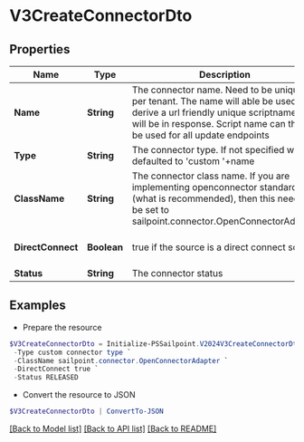 # V3CreateConnectorDto
## Properties

Name | Type | Description | Notes
------------ | ------------- | ------------- | -------------
**Name** | **String** | The connector name. Need to be unique per tenant. The name will able be used to derive a url friendly unique scriptname that will be in response. Script name can then be used for all update endpoints | 
**Type** | **String** | The connector type. If not specified will be defaulted to &#39;custom &#39;+name | [optional] 
**ClassName** | **String** | The connector class name. If you are implementing openconnector standard (what is recommended), then this need to be set to sailpoint.connector.OpenConnectorAdapter | 
**DirectConnect** | **Boolean** | true if the source is a direct connect source | [optional] [default to $true]
**Status** | **String** | The connector status | [optional] 

## Examples

- Prepare the resource
```powershell
$V3CreateConnectorDto = Initialize-PSSailpoint.V2024V3CreateConnectorDto  -Name custom connector `
 -Type custom connector type `
 -ClassName sailpoint.connector.OpenConnectorAdapter `
 -DirectConnect true `
 -Status RELEASED
```

- Convert the resource to JSON
```powershell
$V3CreateConnectorDto | ConvertTo-JSON
```

[[Back to Model list]](../README.md#documentation-for-models) [[Back to API list]](../README.md#documentation-for-api-endpoints) [[Back to README]](../README.md)

